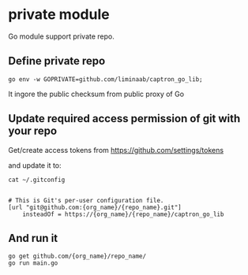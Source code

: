 # private module 

Go module support private repo.

## Define private repo

```
go env -w GOPRIVATE=github.com/liminaab/captron_go_lib;
```

It ingore the public checksum from public proxy of Go


## Update required access permission of git with your repo

Get/create access tokens from https://github.com/settings/tokens

and update it to:

```
cat ~/.gitconfig


# This is Git's per-user configuration file.
[url "git@github.com:{org_name}/{repo_name}.git"]
    insteadOf = https://{org_name}/{repo_name}/captron_go_lib
```

## And run it

```
go get github.com/{org_name}/repo_name/
go run main.go
```
